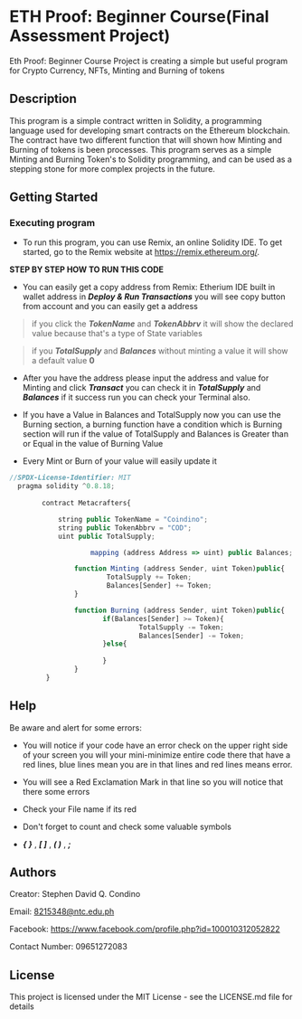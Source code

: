 # ETH Proof: Beginner Course(Final Assessment Project)

Eth Proof: Beginner Course Project is creating a simple but useful program for Crypto Currency, NFTs, Minting and Burning of tokens

## Description

This program is a simple contract written in Solidity, a programming language used for developing smart contracts on the Ethereum blockchain. The contract have two different function that will shown how Minting and Burning of tokens is been processes. This program serves as a simple Minting and Burning Token's to Solidity programming, and can be used as a stepping stone for more complex projects in the future.

## Getting Started

### Executing program

* To run this program, you can use Remix, an online Solidity IDE. To get started, go to the Remix website at https://remix.ethereum.org/.

**STEP BY STEP HOW TO RUN THIS CODE**
* You can easily get a copy address from Remix: Etherium IDE built in wallet address in **_Deploy & Run Transactions_** you will see copy button from account and you can easily get a address

> if you click the **_TokenName_** and **_TokenAbbrv_** it will show the declared value because that's a type of State variables 

> if you **_TotalSupply_** and **_Balances_** without minting a value it will show a default value **0** 

* After you have the address please input the address and value for Minting and click **_Transact_** you can check it in **_TotalSupply_** and **_Balances_** if it success run you can check your Terminal also.

* If you have a Value in Balances and TotalSupply now you can use the Burning section, a burning function have a condition which is Burning section will run if the value of TotalSupply and Balances is Greater than or Equal in the value of Burning Value

* Every Mint or Burn of your value will easily update it

```javascript
//SPDX-License-Identifier: MIT
  pragma solidity ^0.8.18;
        
        contract Metacrafters{

            string public TokenName = "Coindino";
            string public TokenAbbrv = "COD";
            uint public TotalSupply;

                    mapping (address Address => uint) public Balances;

                function Minting (address Sender, uint Token)public{
                        TotalSupply += Token;
                        Balances[Sender] += Token;
                }

                function Burning (address Sender, uint Token)public{
                       if(Balances[Sender] >= Token){
                                TotalSupply -= Token;
                                Balances[Sender] -= Token;
                       }else{
                              
                       }
                }
         }
```

## Help

Be aware and alert for some errors: 

* You will notice if your code have an error check on the upper right side of your screen you will your mini-minimize entire code there that have a red lines, blue lines mean you are in that lines and red lines means error.

* You will see a Red Exclamation Mark in that line so you will notice that there some errors

* Check your File name if its red

* Don't forget to count and check some valuable symbols
* **_{  }_** , **_[ ]_** , **_( )_** , **_;_**


## Authors

Creator: Stephen David Q. Condino 

Email: 8215348@ntc.edu.ph

Facebook: https://www.facebook.com/profile.php?id=100010312052822

Contact Number: 09651272083


## License

This project is licensed under the MIT License - see the LICENSE.md file for details
